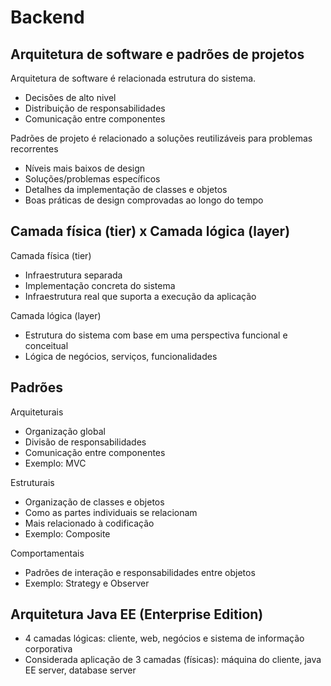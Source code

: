 # Backend 

## Arquitetura de software e padrões de projetos
Arquitetura de software é relacionada estrutura do sistema.
- Decisões de alto nivel
- Distribuição de responsabilidades 
- Comunicação entre componentes

Padrões de projeto é relacionado a soluções reutilizáveis para problemas recorrentes
- Níveis mais baixos de design
- Soluções/problemas específicos
- Detalhes da implementação de classes e objetos
- Boas práticas de design comprovadas ao longo do tempo

## Camada física (tier) x Camada lógica (layer)
Camada física (tier) 
- Infraestrutura separada
- Implementação concreta do sistema
- Infraestrutura real que suporta a execução da aplicação

Camada lógica (layer)
- Estrutura do sistema com base em uma perspectiva funcional e conceitual
- Lógica de negócios, serviços, funcionalidades

## Padrões
Arquiteturais 
- Organização global
- Divisão de responsabilidades 
- Comunicação entre componentes
- Exemplo: MVC

Estruturais
- Organização de classes e objetos
- Como as partes individuais se relacionam 
- Mais relacionado à codificação
- Exemplo: Composite

Comportamentais
- Padrões de interação e responsabilidades entre objetos
- Exemplo: Strategy e Observer


## Arquitetura Java EE (Enterprise Edition)
- 4 camadas lógicas: cliente, web, negócios e sistema de informação corporativa
- Considerada aplicação de 3 camadas (físicas): máquina do cliente, java EE server, database server 
